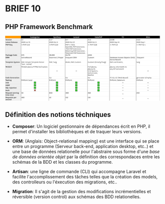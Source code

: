 # BRIEF 10

## PHP Framework Benchmark

![Benchmark](./github/benchmark.png)

## Définition des notions téchniques

-   **Composer**: Un logiciel gestionnaire de dépendances écrit en PHP, il permet d'installer les bibliothèques et de traquer leurs versions.

-   **ORM**: (Anglais: Object-relational mapping) est une interface qui se place entre un programme (Serveur back-end, application desktop, etc..) et une base de données relationelle pour l'abstraire sous forme d'une _base de données orientée objet_ par la définition des correspondaces entre les schémas de la BDD et les classes du programme.

-   **Artisan**: une ligne de commande (CLI) qui accompagne Laravel et facilite l'accomplissement des tâches telles que la création des models, des controlleurs ou l'éxecution des migrations, etc..

-   **Migration**: Il s'agit de la gestion des modifications incrémentielles et réversible (version control) aux schémas des BDD relationelles.
